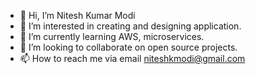 - 👋 Hi, I’m Nitesh Kumar Modi
- 👀 I’m interested in creating and designing application.
- 🌱 I’m currently learning AWS, microservices.
- 💞️ I’m looking to collaborate on open source projects.
- 📫 How to reach me via email niteshkmodi@gmail.com

<!---
niteshkmodi03/niteshkmodi03 is a ✨ special ✨ repository because its `README.md` (this file) appears on your GitHub profile.
You can click the Preview link to take a look at your changes.
--->
